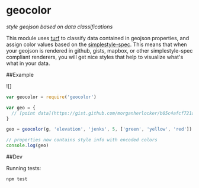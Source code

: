 geocolor
========

*style geojson based on data classifications*


This module uses [turf](https://github.com/morganherlocker/turf) to classify data contained in geojson properties, and assign color values based on the [simplestyle-spec](https://github.com/mapbox/simplestyle-spec/blob/master/1.1.0/README.md). This means that when your geojson is rendered in github, gists, mapbox, or other simplestyle-spec compliant renderers, you will get nice styles that help to visualize what's what in your data.

##Example

![]

```js
var geocolor = require('geocolor')

var geo = {
  // [point data](https://gist.github.com/morganherlocker/b05c4afcf721adcb3df2)
}

geo = geocolor(g, 'elevation', 'jenks', 5, ['green', 'yellow', 'red'])

// properties now contains style info with encoded colors
console.log(geo) 
```

##Dev

Running tests:

```bash
npm test
```